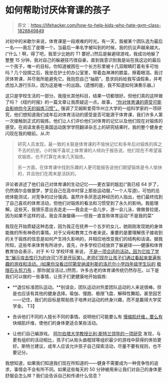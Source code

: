 # 如何帮助讨厌体育课的孩子

> 原文：<https://lifehacker.com/how-to-help-kids-who-hate-gym-class-1828849849>

对初中的米歇尔来说，体育课是一段艰难的时光。有一天，我被某个团队选为最后一名——我忘了是哪一个。当最后一串名字被叫到的时候，我的抗议声越来越大。(“什么！啊，得了吧，我至少比她的 T1 要好。)然后是躲避球游戏，我成功地躲了整整 15 分钟。我对自己的躲避技巧很自豪，直到我意识到我是站在我这边的最后一个孩子，唯一的目标。你知道被困在一个长方形里被十几双眼睛盯着有多可怕吗？几个投掷之后，我坐在护士的办公室里，带着血淋淋的膝盖，擦着眼泪。我讨厌体育课，并尽我所能避免它。我抱怨自己“抽筋”，恳求妈妈给我写请假条，并考虑加入游行乐队，因为这是唯一的出路。(遗憾的是，我不知道如何演奏乐器。)



这只是学校生活的一部分。我擅长其他科目，结果一切都很好。但他们真的这样做了吗？《纽约时报》的一篇文章让我质疑这一点。故事， [“你对体育课的感受可能会影响你今天的锻炼习惯”，](https://www.nytimes.com/2018/08/22/well/move/how-you-felt-about-gym-class-may-impact-your-exercise-habits-today.html) 强调了艾姆斯爱荷华州立大学的一组科学家的一项研究，他们想知道我们成年后对体育活动的感受是否可能源于体育课，我们许多人第一次接触到正式的锻炼。他们让人们评价他们对体育的记忆以及他们现在对锻炼的感受。在阅读发表在美国运动医学学院翻译杂志上的研究结果时，我的整个健身史闪现在我的眼前。从*次*:

> 研究人员发现，最一致的关联是体育课的不愉快记忆和多年后对锻炼的挥之不去的抗拒。小时候不喜欢上体育课的人倾向于报告说，他们现在不希望喜欢锻炼，也不打算在未来几天锻炼。
> 
> 另一方面，在体育课中找到乐趣的人更可能报告说他们期望锻炼是令人愉快的，并且他们在周末是活跃的。

评论者讲述了他们自己对体育课的生动记忆——更衣室的尴尬(“我已经 64 岁了，仍然偶尔会做噩梦，梦见自己在高中时穿上那些运动服，”一个人写道)，可怕的总统体能测试，对竞争的过分强调。虽然许多厌恶这种经历的人指出，他们最终找到了自己喜欢的体育活动，但他们对锻炼的看法和习惯受到了永久的影响。我能理解。这些天，我很乐意出去走走——我会走一会儿步，游一会儿泳，做做普拉提，因为如果不这样的话，我会浑身酸痛——但我一直宣称体育运动“不是我的菜”

我现在开始质疑这种态度，因为我正在抚养一个五岁的女儿，她刚刚发现她的身体能做的所有神奇的事情。对于父母和教育工作者来说，重要的是要理解孩子接收到的关于锻炼的信息是如何产生持久影响的，并相应地改变我们的结构和话语。据我所知，这些年来体育有所进步。首先，许多学校已经放弃了躲避球——健康和体育教育协会表示，对于 K-12 学校环境 来说， [不是一项合适的活动，因为它给了学生“展示攻击性行为的许可”(不是开玩笑)。老师们现在让孩子们通过看起来普遍有趣的游戏和活动。(如果你没看过印第安纳波利斯的洛厄尔小学四年级学生玩的](https://www.shapeamerica.org/standards/guidelines/upload/Dodgeball-Is-Not-an-Appropriate-Physical-Education-Activity.pdf) [极限石头剪刀布](https://twitter.com/espn/status/1030078627042521090) ，那你就没活过。)然而，许多古老的体育课传统仍然存在。以下是我们可以做的一些事情，让孩子们更健康地开始锻炼:

*   **退位标准团队运动。**别误会，团队运动对热爱团队运动的人来说很棒。但是也应该有其他的健身选择。瑜伽、慢跑、极限飞盘、解释性舞蹈，甚至园艺——记住，我们的目标是帮助孩子培养对运动的终身兴趣，而不是赢得大学奖学金。
    T3】
*   告诉他们不同的人擅长不同的事情。说明他们可能要么有 [慢缩肌纤维，要么有](https://lifehacker.com/how-exercise-affects-your-body-and-how-to-pick-the-rig-507511853) 快缩肌纤维，使他们的身体更适合某些活动。

*   让他们自己编游戏。 [阿尔伯塔大学教授比利·斯特兰领导的一项研究](https://www.eurekalert.org/pub_releases/2010-01/uoa-anp010610.php) 发现，与更有组织的活动相比，孩子们从街头曲棍球等组织最少的游戏中获得的体验更好。斯特兰建议，成年人应该允许孩子自己探索活动，尽量不要有规则，也不要记分。

我想知道，如果我们知道我们现在所知道的——健身不需要成为一种竞争性的追求，事情会不会有所不同。如果这些每天的 50 分钟被用来让我们对自己的身体更舒服会怎么样？我们会告诉自己和传递什么信息？